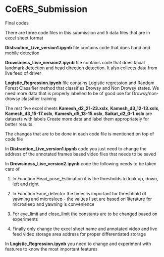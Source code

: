 # CoERS_Submission
Final codes 

There are three code files in this submission and 5 data files that are in excel sheet format

**Distraction_Live_version1.ipynb** file contains code that does hand and mobile detection

**Drowsiness_Live_version2.ipynb** file contains code that does facial landmark detection and head direction detection. It also collects data from live feed of driver 

**Logistic_Regression.ipynb** file contains Logistic regression and Random Forest Classifier method that classifies Drowsy and Non Drowsy states. 
We need more data that is properly labelled to be of good use for Drowsy/non-drowsy classifier training

The rest five excel sheets **Kamesh_d2_21-23.xslx**, **Kamesh_d3_12-13.xslx**, **Kamesh_d3_15-17.xslx**, **Kamesh_d5_13-15.xslx**, **Saikat_d2_0-1.xslx** are datasets with labels
Create more data and label them appropriately for better results.

The changes that are to be done in each code file is mentioned on top of code file 

In **Distraction_Live_version1.ipynb** code you just need to change the address of the annotated frames based video files that needs to be saved 

In **Drowsiness_Live_version2.ipynb** code the following needs to be taken care of 

1) In Function Head_pose_Estimation it is the thresholds to look up, down, left and right

2) In Function Face_detector the times is important for threshhold of yawning and microsleep - the values I set are based on literature for microsleep and yawning is convenience

3) For eye_limit and close_limit the constants are to be changed based on experiments

4) Finally only change the excel sheet name and annotated video and live feed video storage area address for proper differentiated storage


In **Logistic_Regression.ipynb** you need to change and experiment with features to know the most important features


